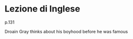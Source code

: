 # Lezione di Inglese 

p.131


Droain Gray thinks about his boyhood before he was famous


<!--stackedit_data:
eyJoaXN0b3J5IjpbLTU1NDU0ODcyMl19
-->